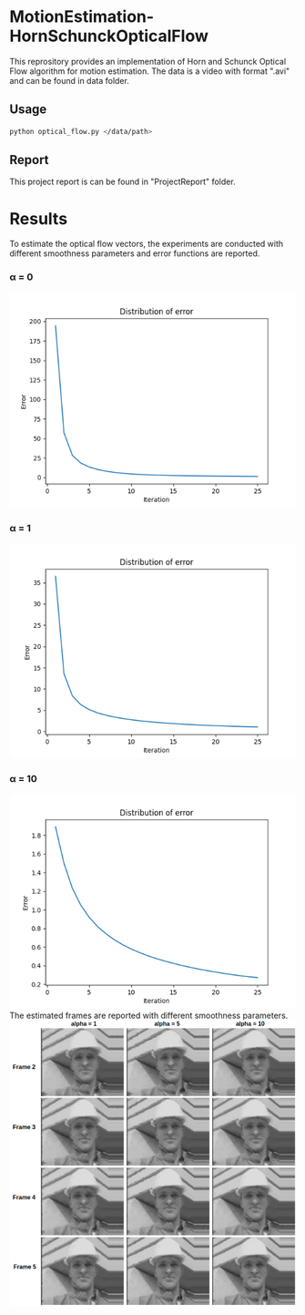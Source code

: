 # MotionEstimation-HornSchunckOpticalFlow

This reprository provides an implementation of Horn and Schunck Optical Flow algorithm for motion estimation. The data is a video with format ".avi" and can be found in data folder. 
## **Usage**
```sh
python optical_flow.py </data/path>
```
## **Report**
This project report is can be found in "ProjectReport" folder.
# **Results** 
To estimate the optical flow vectors, the experiments are conducted with different smoothness parameters and error functions are reported. 
### **α** = 0
![](erros_alpha_0.png)
### **α** = 1
![](erros_alpha_1.png)
### **α** = 10
![](erros_alpha_10.png)
The estimated frames are reported with different smoothness parameters. 
![](estimations_w_different_alphas.png)
